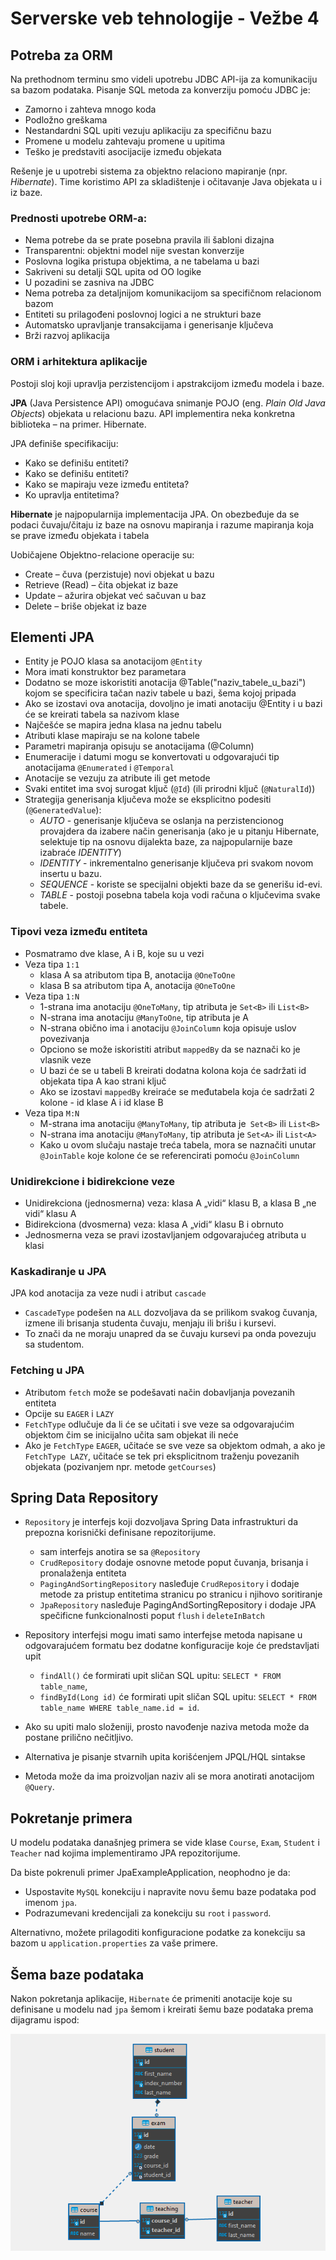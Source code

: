 # Serverske veb tehnologije - Vežbe 4

## Potreba za ORM

Na prethodnom terminu smo videli upotrebu JDBC API-ija za komunikaciju sa bazom podataka.
Pisanje SQL metoda za konverziju pomoću JDBC je:

- Zamorno i zahteva mnogo koda
- Podložno greškama
- Nestandardni SQL upiti vezuju aplikaciju za specifičnu bazu
- Promene u modelu zahtevaju promene u upitima
- Teško je predstaviti asocijacije između objekata

Rešenje je u upotrebi sistema za objektno relaciono mapiranje (npr. _Hibernate_). 
Time koristimo API za skladištenje i očitavanje Java objekata u i iz baze. 


### Prednosti upotrebe ORM-a:

- Nema potrebe da se prate posebna pravila ili šabloni dizajna
- Transparentni: objektni model nije svestan konverzije
- Poslovna logika pristupa objektima, a ne tabelama u bazi
- Sakriveni su detalji SQL upita od OO logike
- U pozadini se zasniva na JDBC
- Nema potreba za detaljnijom komunikacijom sa specifičnom relacionom bazom
- Entiteti su prilagođeni poslovnoj logici a ne strukturi baze
- Automatsko upravljanje transakcijama i generisanje ključeva
- Brži razvoj aplikacija


### ORM i arhitektura aplikacije

Postoji sloj koji upravlja perzistencijom i apstrakcijom između modela i baze.

**JPA** (Java Persistence API) omogućava snimanje
POJO (eng. _Plain Old Java Objects_) objekata u relacionu bazu.
API implementira neka konkretna biblioteka – na primer.
Hibernate.

JPA definiše specifikaciju:

- Kako se definišu entiteti?
- Kako se definišu entiteti?
- Kako se mapiraju veze između entiteta?
- Ko upravlja entitetima?

**Hibernate** je najpopularnija implementacija JPA. On obezbeđuje da se podaci čuvaju/čitaju iz baze na osnovu mapiranja i razume mapiranja koja se prave između objekata i tabela

Uobičajene Objektno-relacione operacije su:

- Create – čuva (perzistuje) novi objekat u bazu
- Retrieve (Read) – čita objekat iz baze
- Update – ažurira objekat već sačuvan u baz
- Delete – briše objekat iz baze


## Elementi JPA

- Entity je POJO klasa sa anotacijom `@Entity`
- Mora imati konstruktor bez parametara
- Dodatno se moze iskoristiti anotacija @Table("naziv_tabele_u_bazi") kojom se specificira
  tačan naziv tabele u bazi, šema kojoj pripada
- Ako se izostavi ova anotacija, dovoljno je imati anotaciju @Entity i u bazi će se kreirati
  tabela sa nazivom klase
- Najčešće se mapira jedna klasa na jednu tabelu
- Atributi klase mapiraju se na kolone tabele
- Parametri mapiranja opisuju se anotacijama (@Column)
- Enumeracije i datumi mogu se konvertovati u odgovarajući tip anotacijama
  `@Enumerated` i `@Temporal`
- Anotacije se vezuju za atribute ili get metode
- Svaki entitet ima svoj surogat ključ (`@Id`) (ili prirodni ključ (`@NaturalId`))
- Strategija generisanja ključeva može se eksplicitno podesiti
  (`@GeneratedValue`):
  - _AUTO_ - generisanje ključeva se oslanja na perzistencionog provajdera da
    izabere način generisanja (ako je u pitanju Hibernate, selektuje tip na osnovu
    dijalekta baze, za najpopularnije baze izabraće _IDENTITY_)
  - _IDENTITY_ - inkrementalno generisanje ključeva pri svakom novom insertu u bazu.
  - _SEQUENCE_ - koriste se specijalni objekti baze da se generišu id-evi.
  - _TABLE_ - postoji posebna tabela koja vodi računa o ključevima svake tabele.

### Tipovi veza između entiteta

- Posmatramo dve klase, A i B, koje su u vezi
- Veza tipa `1:1`
  - klasa A sa atributom tipa B, anotacija `@OneToOne`
  - klasa B sa atributom tipa A, anotacija `@OneToOne`
- Veza tipa `1:N`
  - 1-strana ima anotaciju `@OneToMany`, tip atributa je `Set<B>` ili `List<B>`
  - N-strana ima anotaciju `@ManyToOne`, tip atributa je A
  - N-strana obično ima i anotaciju `@JoinColumn` koja opisuje uslov povezivanja
  - Opciono se može iskoristiti atribut `mappedBy` da se naznači ko je vlasnik veze
  - U bazi će se u tabeli B kreirati dodatna kolona koja će sadržati id objekata tipa A kao strani ključ
  - Ako se izostavi `mappedBy` kreiraće se međutabela koja će sadržati 2 kolone - id klase A i id klase B
- Veza tipa `M:N`
  - M-strana ima anotaciju `@ManyToMany`, tip atributa je` Set<B>` ili `List<B>`
  - N-strana ima anotaciju `@ManyToMany`, tip atributa je `Set<A>` ili `List<A>`
  - Kako u ovom slučaju nastaje treća tabela, mora se naznačiti unutar `@JoinTable` koje kolone će se referencirati pomoću `@JoinColumn`

### Unidirekcione i bidirekcione veze

- Unidirekciona (jednosmerna) veza: klasa A „vidi“ klasu B, a klasa B „ne vidi“
  klasu A
- Bidirekciona (dvosmerna) veza: klasa A „vidi“ klasu B i obrnuto
- Jednosmerna veza se pravi izostavljanjem odgovarajućeg atributa u klasi

### Kaskadiranje u JPA

JPA kod anotacija za veze nudi i
atribut `cascade`

- `CascadeType` podešen na `ALL`
  dozvoljava da se prilikom svakog
  čuvanja, izmene ili brisanja
  studenta čuvaju, menjaju ili brišu i
  kursevi.
- To znači da ne moraju unapred
  da se čuvaju kursevi pa onda
  povezuju sa studentom.

### Fetching u JPA

- Atributom `fetch` može se podešavati
  način dobavljanja povezanih entiteta
- Opcije su `EAGER` i `LAZY`
- `FetchType` odlučuje da li će se učitati i
  sve veze sa odgovarajućim objektom
  čim se inicijalno učita sam objekat ili
  neće
- Ako je `FetchType` `EAGER`, učitaće se
  sve veze sa objektom odmah, a ako je
  `FetchType LAZY`, učitaće se tek pri
  eksplicitnom traženju povezanih
  objekata (pozivanjem npr. metode
  `getCourses`)

## Spring Data Repository

- `Repository` je interfejs koji dozvoljava Spring Data infrastrukturi da prepozna
  korisnički definisane repozitorijume.
  - sam interfejs anotira se sa `@Repository` 
  - `CrudRepository` dodaje osnovne metode poput čuvanja, brisanja i pronalaženja
    entiteta
  - `PagingAndSortingRepository` nasleđuje `CrudRepository` i dodaje metode za pristup
    entitetima stranicu po stranicu i njihovo soritiranje
  - `JpaRepository` nasleđuje PagingAndSortingRepository i dodaje JPA spečificne
    funkcionalnosti poput `flush` i `deleteInBatch`
  
- Repository interfejsi mogu imati samo interfejse metoda napisane u odgovarajućem formatu
  bez dodatne konfiguracije koje će predstavljati upit
  - `findAll()` će formirati upit sličan SQL upitu: `SELECT * FROM table_name`,
  - `findById(Long id)` će formirati upit sličan SQL upitu: `SELECT * FROM table_name WHERE table_name.id =
    id`.
- Ako su upiti malo složeniji, prosto navođenje naziva metoda može da postane prilično nečitljivo.
- Alternativa je pisanje stvarnih upita korišćenjem JPQL/HQL sintakse
- Metoda može da ima proizvoljan naziv ali se mora anotirati anotacijom `@Query`.


## Pokretanje primera

U modelu podataka današnjeg primera se vide klase `Course`, `Exam`, `Student` i `Teacher` nad kojima implementiramo JPA repozitorijume.

Da biste pokrenuli primer JpaExampleApplication, neophodno je da:
  - Uspostavite `MySQL` konekciju i napravite novu šemu baze podataka pod imenom `jpa`. 
  - Podrazumevani kredencijali za konekciju su `root` i `password`.

Alternativno, možete prilagoditi konfiguracione podatke za konekciju sa bazom u `application.properties` za vaše primere.


## Šema baze podataka

Nakon pokretanja aplikacije, `Hibernate` će primeniti anotacije koje su definisane u modelu nad `jpa` šemom i kreirati šemu baze podataka prema dijagramu ispod:

![img.png](img.png)